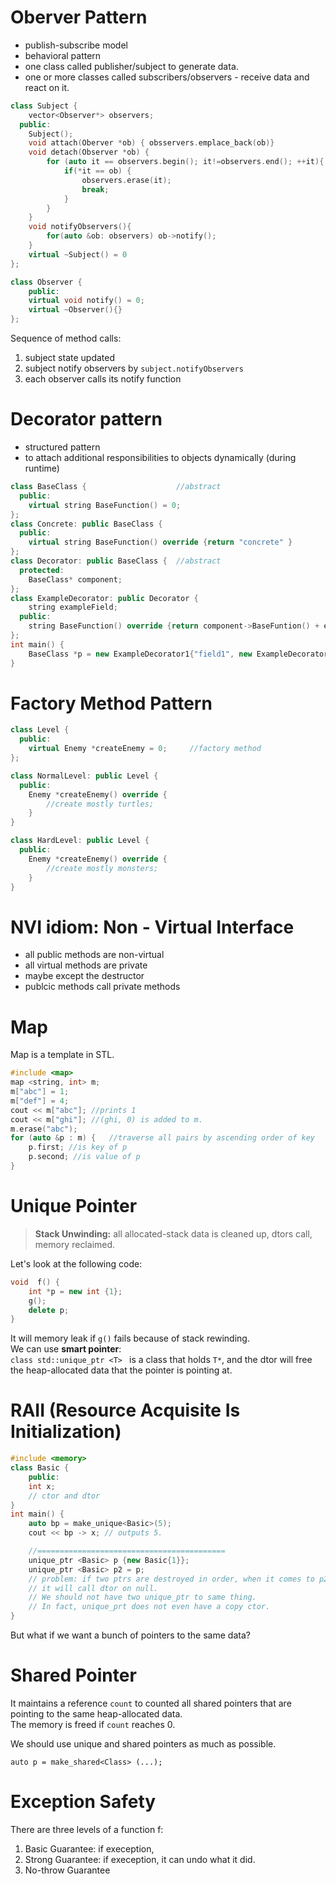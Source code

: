 
# Oberver Pattern

* publish-subscribe model 
* behavioral pattern
* one class called publisher/subject to generate data.
* one or more classes called subscribers/observers - receive data and react on it.

```c++
class Subject {
    vector<Observer*> observers;
  public:
    Subject();
    void attach(Oberver *ob) { obsservers.emplace_back(ob)}
    void detach(Observer *ob) {
        for (auto it == observers.begin(); it!=observers.end(); ++it){
            if(*it == ob) {
                observers.erase(it);
                break;
            }
        }
    }
    void notifyObservers(){
        for(auto &ob: observers) ob->notify();
    }
    virtual ~Subject() = 0
};

class Observer {
    public:
    virtual void notify() = 0;
    virtual ~Observer(){}
};
```
Sequence of method calls:
1. subject state updated
2. subject notify observers by `subject.notifyObservers`
3. each observer calls its notify function

# Decorator pattern

* structured pattern
* to attach additional responsibilities to objects dynamically (during runtime)
```c++
class BaseClass {                    //abstract
  public:
    virtual string BaseFunction() = 0;
};
class Concrete: public BaseClass {
  public:
    virtual string BaseFunction() override {return "concrete" }
};
class Decorator: public BaseClass {  //abstract
  protected: 
    BaseClass* component;
};
class ExampleDecorator: public Decorator {
    string exampleField;
  public:
    string BaseFunction() override {return component->BaseFuntion() + examplefield;}
};
int main() {
    BaseClass *p = new ExampleDecorator1{"field1", new ExampleDecorator{"field2", new Concrete}};
}
```
# Factory Method Pattern
```c++
class Level {
  public:
    virtual Enemy *createEnemy = 0;     //factory method
};

class NormalLevel: public Level {
  public:
    Enemy *createEnemy() override {
        //create mostly turtles;
    }
}

class HardLevel: public Level {
  public:
    Enemy *createEnemy() override {
        //create mostly monsters;
    }
}
```
# NVI idiom: Non - Virtual Interface
* all public methods are non-virtual
* all virtual methods are private
* maybe except the destructor
* publcic methods call private methods

# Map
Map is a template in STL.  
```c++
#include <map>
map <string, int> m;
m["abc"] = 1;
m["def"] = 4;
cout << m["abc"]; //prints 1
cout << m["ghi"]; //(ghi, 0) is added to m.
m.erase("abc");
for (auto &p : m) {   //traverse all pairs by ascending order of key
    p.first; //is key of p
    p.second; //is value of p
}
```

# Unique Pointer

> **Stack Unwinding:** all allocated-stack data is cleaned up, dtors call, memory reclaimed.

Let's look at the following code:  
```c++
void  f() {
    int *p = new int {1};
    g();
    delete p;
}
```
It will memory leak if `g()` fails because of stack rewinding.  
We can use **smart pointer**:  
`class std::unique_ptr <T> `   is a class that holds `T*`, and the dtor will free the heap-allocated data that the pointer is pointing at.

# RAII (Resource Acquisite Is Initialization)

```c++
#include <memory>
class Basic {
    public:
    int x;
    // ctor and dtor
}
int main() {
    auto bp = make_unique<Basic>(5);
    cout << bp -> x; // outputs 5.

    //==========================================
    unique_ptr <Basic> p {new Basic{1}};
    unique_ptr <Basic> p2 = p; 
    // problem: if two ptrs are destroyed in order, when it comes to p2, 
    // it will call dtor on null.
    // We should not have two unique_ptr to same thing.
    // In fact, unique_prt does not even have a copy ctor.
}
```

But what if we want a bunch of pointers to the same data?

# Shared Pointer 

It maintains a reference `count` to counted all shared pointers that are pointing to the same heap-allocated data.  
The memory is freed if `count` reaches 0.

We should use unique and shared pointers as much as possible. 

`auto p = make_shared<Class> (...);`


# Exception Safety
There are three levels of a function f:
1. Basic Guarantee: if exeception, 
2. Strong Guarantee: if exeception, it can undo what it did.
3. No-throw Guarantee
